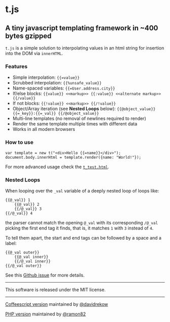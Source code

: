 # t.js
## A tiny javascript templating framework in ~400 bytes gzipped

`t.js` is a simple solution to interpolating values in an html string for insertion into the DOM via `innerHTML`.

### Features
 * Simple interpolation: `{{=value}}`
 * Scrubbed interpolation: `{{%unsafe_value}}`
 * Name-spaced variables: `{{=User.address.city}}`
 * If/else blocks: `{{value}} <<markup>> {{:value}} <<alternate markup>> {{/value}}`
 * If not blocks: `{{!value}} <<markup>> {{/!value}}`
 * Object/Array iteration (see **Nested Loops** below): `{{@object_value}} {{=_key}}:{{=_val}} {{/@object_value}}`
 * Multi-line templates (no removal of newlines required to render)
 * Render the same template multiple times with different data
 * Works in all modern browsers

### How to use

	var template = new t("<div>Hello {{=name}}</div>");
	document.body.innerHtml = template.render({name: "World!"});

For more advanced usage check the [`t_test.html`](https://github.com/jasonmoo/t.js/blob/master/t_test.html).

### Nested Loops

When looping over the `_val` variable of a deeply nested loop of loops like:

```
{{@_val}} 1
	{{@_val}} 2 
	{{/@_val}} 3 
{{/@_val}} 4
```

the parser cannot match the opening `@_val` with its corresponding `/@_val` picking the first end tag it finds,
that is, it matches `1` with `3` instead of `4`.

To tell them apart, the start and end tags can be followed by a space and a label:

```
{{@_val outer}}
	{{@_val inner}} 
	{{/@_val inner}} 
{{/@_val outer}}
```

See this [Github issue](https://github.com/jasonmoo/t.js/issues/21) for more details.

---

This software is released under the MIT license.

___

[Coffeescript version](https://github.com/davidrekow/t.coffee) maintained by [@davidrekow](https://github.com/davidrekow)

[PHP version](https://github.com/ramon82/t.php) maintained by [@ramon82](https://github.com/ramon82)
